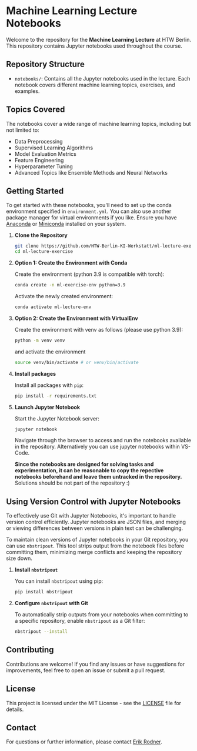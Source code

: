 # Machine Learning Lecture Notebooks

Welcome to the repository for the **Machine Learning Lecture** at HTW Berlin. This repository contains Jupyter notebooks used throughout the course.

## Repository Structure

- ``notebooks/``: Contains all the Jupyter notebooks used in the lecture. Each notebook covers different machine learning topics, exercises, and examples.

## Topics Covered

The notebooks cover a wide range of machine learning topics, including but not limited to:

- Data Preprocessing
- Supervised Learning Algorithms
- Model Evaluation Metrics
- Feature Engineering
- Hyperparameter Tuning
- Advanced Topics like Ensemble Methods and Neural Networks

## Getting Started

To get started with these notebooks, you'll need to set up the conda environment specified in `environment.yml`. You can also use another package manager for virtual environments if you like. Ensure you have [Anaconda](https://www.anaconda.com/products/distribution) or [Miniconda](https://docs.conda.io/en/latest/miniconda.html) installed on your system.

1. **Clone the Repository**

   ```bash
   git clone https://github.com/HTW-Berlin-KI-Werkstatt/ml-lecture-exercise.git
   cd ml-lecture-exercise
   ```

2. **Option 1: Create the Environment with Conda**

   Create the environment (python 3.9 is compatible with torch):

   ```bash
   conda create -n ml-exercise-env python=3.9
   ```

   Activate the newly created environment:

   ```bash
   conda activate ml-lecture-env
   ```

2. **Option 2: Create the Environment with VirtualEnv**

   Create the environment with venv as follows (please use python 3.9):
   ```bash
   python -m venv venv
   ```

   and activate the environment
   ```bash
   source venv/bin/activate # or venv/bin/activate
   ```

3. **Install packages**

    Install all packages with ``pip``:

    ```bash
   pip install -r requirements.txt
   ```

4. **Launch Jupyter Notebook**

   Start the Jupyter Notebook server:

   ```bash
   jupyter notebook
   ```

   Navigate through the browser to access and run the notebooks available in the repository.
   Alternatively you can use jupyter notebooks within VS-Code.

   
   **Since the notebooks are designed for solving tasks and experimentation, it can be reasonable to copy the repective notebooks beforehand and leave them untracked in the repository.** Solutions should be not part of the repository :)

## Using Version Control with Jupyter Notebooks

To effectively use Git with Jupyter Notebooks, it's important to handle version control efficiently. 
Jupyter notebooks are JSON files, and merging or viewing differences between versions in plain text can be challenging. 

To maintain clean versions of Jupyter notebooks in your Git repository, you can use `nbstripout`. This tool strips output from the notebook files before committing them, minimizing merge conflicts and keeping the repository size down.

1. **Install `nbstripout`**

   You can install `nbstripout` using pip:

   ```bash
   pip install nbstripout
   ```

2. **Configure `nbstripout` with Git**

   To automatically strip outputs from your notebooks when committing to a specific repository, enable `nbstripout` as a Git filter:

   ```bash
   nbstripout --install
   ```

## Contributing

Contributions are welcome! If you find any issues or have suggestions for improvements, feel free to open an issue or submit a pull request.

## License

This project is licensed under the MIT License - see the [LICENSE](LICENSE) file for details.

## Contact

For questions or further information, please contact [Erik Rodner](https://www.htw-berlin.de/hochschule/personen/person/?eid=12811).
